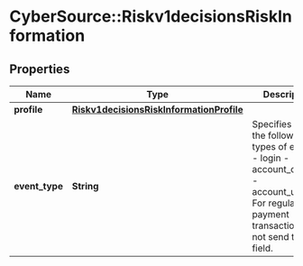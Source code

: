 # CyberSource::Riskv1decisionsRiskInformation

## Properties
Name | Type | Description | Notes
------------ | ------------- | ------------- | -------------
**profile** | [**Riskv1decisionsRiskInformationProfile**](Riskv1decisionsRiskInformationProfile.md) |  | [optional] 
**event_type** | **String** | Specifies one of the following types of events: - login - account_creation - account_update For regular payment transactions, do not send this field.  | [optional] 


